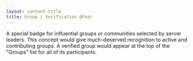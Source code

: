 ```yaml
---
layout: content-title
title: Group / Verification @Fear
---
```


A special badge for influential groups or communities selected by server leaders. This concept would give much-deserved recognition to active and contributing groups. A verified group would appear at the top of the "Groups" list for all of its participants.


